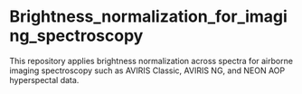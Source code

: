 # Brightness_normalization_for_imaging_spectroscopy
This repository applies brightness normalization across spectra for airborne imaging spectroscopy such as AVIRIS Classic, AVIRIS NG, and NEON AOP hyperspectal data. 
